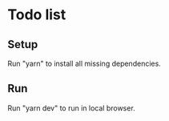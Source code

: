# Todo list

## Setup

Run "yarn" to install all missing dependencies.

## Run

Run "yarn dev" to run in local browser.
